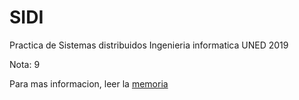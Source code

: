 # SIDI
Practica de Sistemas distribuidos
Ingenieria informatica UNED 2019

Nota: 9

Para mas informacion, leer la [memoria](https://github.com/Faiiya/Uned/blob/master/SIDI/2019_Manuel_Moreno_9/Memoria.pdf)
